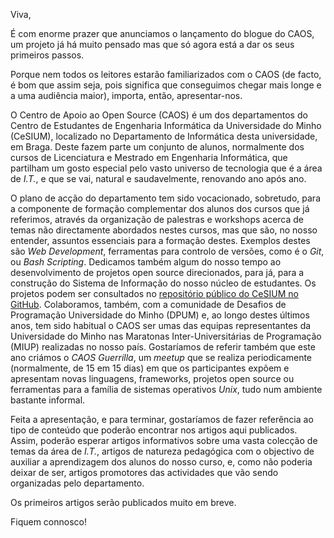 Viva,

É com enorme prazer que anunciamos o lançamento do blogue do CAOS, um projeto já há muito pensado mas que só agora está a dar os seus primeiros passos.

Porque nem todos os leitores estarão familiarizados com o CAOS (de facto, é bom que assim seja, pois significa que conseguimos chegar mais longe e a uma audiência maior), importa, então, apresentar-nos.

O Centro de Apoio ao Open Source (CAOS) é um dos departamentos do Centro de Estudantes de Engenharia Informática da Universidade do Minho (CeSIUM), localizado no Departamento de Informática desta universidade, em Braga. 
Deste fazem parte um conjunto de alunos, normalmente dos cursos de Licenciatura e Mestrado em Engenharia Informática, que partilham um gosto especial pelo vasto universo de tecnologia que é a área de *I.T.*, e que se vai, natural e saudavelmente, renovando ano após ano.

O plano de acção do departamento tem sido vocacionado, sobretudo, para a componente de formação complementar dos alunos dos cursos que já referimos, através da organização de palestras e workshops acerca de temas não directamente abordados nestes cursos, mas que são, no nosso entender, assuntos essenciais para a formação destes. Exemplos destes são *Web Development*, ferramentas para controlo de versões, como é o *Git*, ou *Bash Scripting*.
Dedicamos também algum do nosso tempo ao desenvolvimento de projetos open source direcionados, para já, para a construção do Sistema de Informação do nosso núcleo de estudantes. Os projetos podem ser consultados no [repositório público do CeSIUM no GitHub](https://github.com/Cesium).
Colaboramos, também, com a comunidade de Desafios de Programação Universidade do Minho (DPUM) e, ao longo destes últimos anos, tem sido habitual o CAOS ser umas das equipas representantes da Universidade do Minho nas Maratonas Inter-Universitárias de Programação (MIUP) realizadas no nosso país.
Gostaríamos de referir também que este ano criámos o *CAOS Guerrilla*, um *meetup* que se realiza periodicamente (normalmente, de 15 em 15 dias) em que os participantes expõem e apresentam novas linguagens, frameworks, projetos open source ou ferramentas para a família de sistemas operativos *Unix*, tudo num ambiente bastante informal.

Feita a apresentação, e para terminar, gostaríamos de fazer referência ao tipo de conteúdo que poderão encontrar nos artigos aqui publicados.
Assim, poderão esperar artigos informativos sobre uma vasta colecção de temas da área de *I.T.*, artigos de natureza pedagógica com o objectivo de auxiliar a aprendizagem dos alunos do nosso curso, e, como não poderia deixar de ser, artigos promotores das actividades que vão sendo organizadas pelo departamento.

Os primeiros artigos serão publicados muito em breve.

Fiquem connosco!